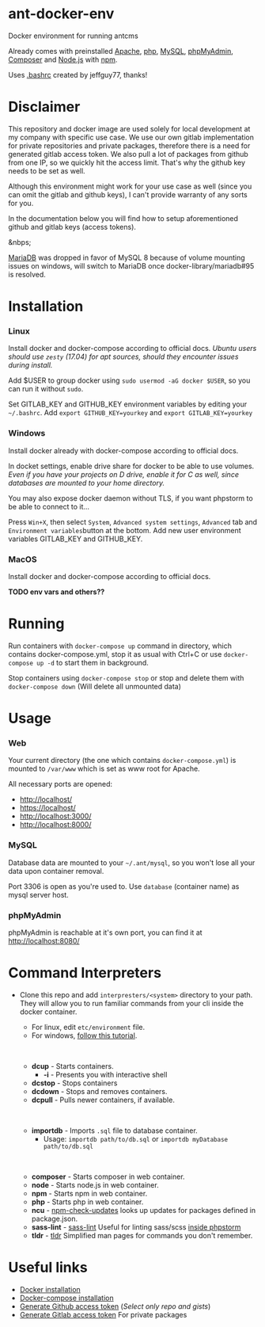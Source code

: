 # ant-docker-env

Docker environment for running antcms

Already comes with preinstalled [Apache](https://httpd.apache.org/), [php](https://secure.php.net/), [MySQL](https://www.mysql.com/), [phpMyAdmin](https://www.phpmyadmin.net/), [Composer](https://getcomposer.org/) and [Node.js](https://nodejs.org/) with [npm](https://npmjs.com/).

Uses [.bashrc](https://www.linuxquestions.org/questions/linux-general-1/ultimate-prompt-and-bashrc-file-4175518169/) created by jeffguy77, thanks!

# Disclaimer

This repository and docker image are used solely for local development at my company with specific use case. We use our own gitlab implementation for private repositories and private packages, therefore there is a need for generated gitlab access token. We also pull a lot of packages from github from one IP, so we quickly hit the access limit. That's why the github key needs to be set as well.

Although this environment might work for your use case as well (since you can omit the gitlab and github keys), I can't provide warranty of any sorts for you. 
 
In the documentation below you will find how to setup aforementioned github and gitlab keys (access tokens).

&nbps;

[MariaDB](https://mariadb.org) was dropped in favor of MySQL 8 because of volume mounting issues on windows, will switch to MariaDB once docker-library/mariadb#95 is resolved.   

# Installation

### Linux
Install docker and docker-compose according to official docs. _Ubuntu users should use `zesty` (17.04) for apt sources, should they encounter issues during install._

Add $USER to group docker using `sudo usermod -aG docker $USER`, so you can run it without `sudo`.

Set GITLAB_KEY and GITHUB_KEY environment variables by editing your `~/.bashrc`. Add `export GITHUB_KEY=yourkey` and `export GITLAB_KEY=yourkey`  

### Windows
Install docker already with docker-compose according to official docs.

In docket settings, enable drive share for docker to be able to use volumes. _Even if you have your projects on D drive, enable it for C as well, since databases are mounted to your home directory._

You may also expose docker daemon without TLS, if you want phpstorm to be able to connect to it...

Press `Win+X`, then select `System`, `Advanced system settings`, `Advanced` tab and `Environment variables`button at the bottom. Add new user environment variables GITLAB_KEY and GITHUB_KEY. 

### MacOS
Install docker and docker-compose according to official docs.

**TODO env vars and others??**

# Running

Run containers with `docker-compose up` command in directory, which contains docker-compose.yml, stop it as usual with Ctrl+C or use `docker-compose up -d` to start them in background.

Stop containers using `docker-compose stop` or stop and delete them with `docker-compose down` (Will delete all unmounted data)

# Usage

### Web
Your current directory (the one which contains `docker-compose.yml`) is mounted to `/var/www` which is set as www root for Apache.

All necessary ports are opened:

- [http://localhost/](http://localhost/)
- [https://localhost/](https://localhost/)
- [http://localhost:3000/](http://localhost:3000/)
- [http://localhost:8000/](http://localhost:8000/)

### MySQL
Database data are mounted to your `~/.ant/mysql`, so you won't lose all your data upon container removal.

Port 3306 is open as you're used to. Use `database` (container name) as mysql server host.

### phpMyAdmin
phpMyAdmin is reachable at it's own port, you can find it at [http://localhost:8080/](http://localhost:8080/) 

# Command Interpreters
- Clone this repo and add `interpresters/<system>` directory to your path. They will allow you to run familiar commands from your cli inside the docker container.

    - For linux, edit `etc/environment` file.
    - For windows, [follow this tutorial](https://www.howtogeek.com/118594/how-to-edit-your-system-path-for-easy-command-line-access/).
    
    &nbsp;
    
    - **dcup** - Starts containers.
        - **-i** - Presents you with interactive shell
    - **dcstop** - Stops containers
    - **dcdown** - Stops and removes containers.
    - **dcpull** - Pulls newer containers, if available.
    
    &nbsp;
    
    - **importdb** - Imports `.sql` file to database container. 
        - Usage: `importdb path/to/db.sql` or `importdb myDatabase path/to/db.sql`
    
    &nbsp;
    
    - **composer** - Starts composer in web container.
    - **node** - Starts node.js in web container.
    - **npm** - Starts npm in web container.
    - **php** - Starts php in web container.
    - **ncu** - [npm-check-updates](https://www.npmjs.com/package/npm-check-updates) looks up updates for packages defined in package.json.
    - **sass-lint** - [sass-lint](https://www.npmjs.com/package/sass-lint) Useful for linting sass/scss [inside phpstorm](https://plugins.jetbrains.com/plugin/8171-sass-lint)
    - **tldr** - [tldr](http://tldr.sh/) Simplified man pages for commands you don't remember.

# Useful links

- [Docker installation](https://docs.docker.com/engine/installation/)
- [Docker-compose installation](https://docs.docker.com/compose/install/)
- [Generate Github access token](https://github.com/settings/tokens) (_Select only repo and gists_)
- [Generate Gitlab access token](https://git.antstudio.cz/profile/personal_access_tokens) For private packages
